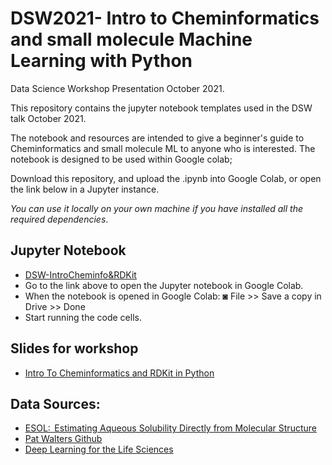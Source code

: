 # DSW2021- Intro to Cheminformatics and small molecule Machine Learning with Python
Data Science Workshop Presentation October 2021. 

This repository contains the jupyter notebook templates used in the DSW talk October 2021.


The notebook and resources are intended to give a beginner's guide to Cheminformatics and small molecule ML to anyone who is interested. 
The notebook is designed to be used within Google colab; 

Download this repository, and upload the .ipynb into Google Colab, or open the link below in a Jupyter instance.

_You can use it locally on your own machine if you have installed all the required dependencies_.



## Jupyter Notebook
- [DSW-IntroCheminfo&RDKit](https://colab.research.google.com/drive/1UmmMgtWm9WkW01DBdvFCP3uE1kVw6NKC#scrollTo=E3ap1hQKVXxt)
- Go to the link above to open the Jupyter notebook in Google Colab.
- When the notebook is opened in Google Colab:
◙ File >> Save a copy in Drive >> Done
- Start running the code cells. 


## Slides for workshop
- [Intro To Cheminformatics and RDKit in Python](https://docs.google.com/presentation/d/12OSftP37SbOaiaFijT4ZFM6-wB7rncpt/edit#slide=id.p9)

## Data Sources:
- [ESOL:  Estimating Aqueous Solubility Directly from Molecular Structure](https://pubs.acs.org/doi/10.1021/ci034243x)
- [Pat Walters Github](https://github.com/PatWalters/chem_tutorial)
- [Deep Learning for the Life Sciences](https://www.oreilly.com/library/view/deep-learning-for/9781492039822/)

